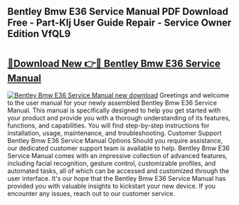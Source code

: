## Bentley Bmw E36 Service Manual PDF Download Free - Part-KIj User Guide Repair - Service Owner Edition VfQL9

# <h2><a href="http://bc19708.oget.top/?id=Bentley+Bmw+E36+Service+Manual">🔗Download New 👉🔴 Bentley Bmw E36 Service Manual</a></h2>

[![Bentley Bmw E36 Service Manual new download](https://i.imgur.com/5g1atiW.png)](http://bc19708.oget.top/?id=Bentley+Bmw+E36+Service+Manual)
Greetings and welcome to the user manual for your newly assembled Bentley Bmw E36 Service Manual. This manual is specifically designed to help you get started with your product and provide you with a thorough understanding of its features, functions, and capabilities. You will find step-by-step instructions for installation, usage, maintenance, and troubleshooting. Customer Support Bentley Bmw E36 Service Manual Options Should you require assistance, our dedicated customer support team is available to help. Bentley Bmw E36 Service Manual comes with an impressive collection of advanced features, including facial recognition, gesture control, customizable profiles, and automated tasks, all of which can be accessed and customized through the user interface. It's our hope that the Bentley Bmw E36 Service Manual has provided you with valuable insights to kickstart your new device. If you encounter any issues, reach out to our customer service.
